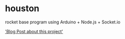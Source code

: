 # houston
rocket base program using Arduino + Node.js + Socket.io

['Blog Post about this project'](http://blog.keon.io/notes/Rocket-Project-Integrating-Arduino-with-Web/)
